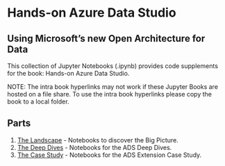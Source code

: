 # Hands-on Azure Data Studio
## Using Microsoft’s new Open Architecture for Data

This collection of Jupyter Notebooks (.ipynb) provides code supplements for the book: Hands-on Azure Data Studio.

NOTE: The intra book hyperlinks may not work if these Jupyter Books are hosted on a file share. To use the intra book hyperlinks please copy the book to a local folder.

## Parts

1. [The Landscape](landscape/readme.md) - Notebooks to discover the Big Picture.
1. [The Deep Dives](deep_dive/readme.md) - Notebooks for the ADS Deep Dives.
1. [The Case Study](case_study/readme.md) - Notebooks for the ADS Extension Case Study.